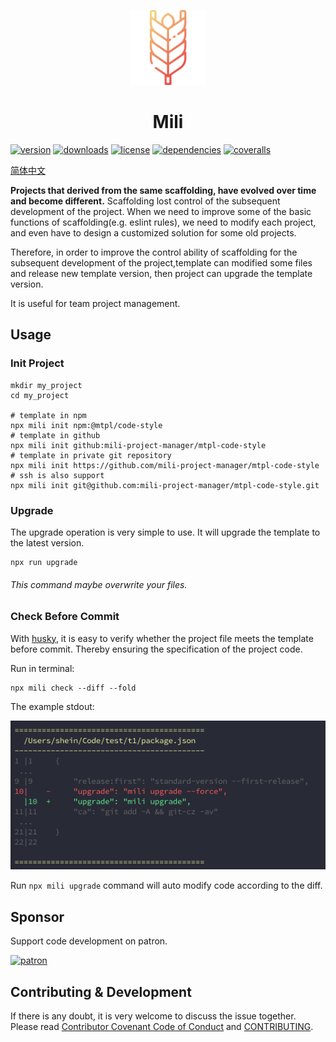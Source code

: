 <!-- title -->
<p align="center" style="padding-top: 40px">
  <img src="./docs/images/logo.svg?sanitize=true" width="120" alt="logo" />
</p>

<h1 align="center" style="text-align: center">Mili</h1>
<!-- title -->

[![version](https://img.shields.io/npm/v/mili.svg?style=flat-square)](https://www.npmjs.com/package/mili)
[![downloads](https://img.shields.io/npm/dm/mili.svg?style=flat-square)](https://www.npmjs.com/package/mili)
[![license](https://img.shields.io/npm/l/mili.svg?style=flat-square)](https://www.npmjs.com/package/mili)
[![dependencies](https://img.shields.io/david/mili-project-manager/mili.svg?style=flat-square)](https://www.npmjs.com/package/mili)
[![coveralls](https://img.shields.io/coveralls/github/mili-project-manager/mili.svg?style=flat-square)](https://coveralls.io/github/mili-project-manager/mili)



<!-- description -->
[简体中文](./docs/zh-cn/readme.md)

**Projects that derived from the same scaffolding, have evolved over time and become different.**
Scaffolding lost control of the subsequent development of the project.
When we need to improve some of the basic functions of scaffolding(e.g. eslint rules), we need to modify each project, and even have to design a customized solution for some old projects.

Therefore, in order to improve the control ability of scaffolding for the subsequent development of the project,template can modified some files and release new template version, then project can upgrade the template version.

It is useful for team project management.
<!-- description -->

## Usage

<!-- usage -->
### Init Project

```shell
mkdir my_project
cd my_project

# template in npm
npx mili init npm:@mtpl/code-style
# template in github
npx mili init github:mili-project-manager/mtpl-code-style
# template in private git repository
npx mili init https://github.com/mili-project-manager/mtpl-code-style
# ssh is also support
npx mili init git@github.com:mili-project-manager/mtpl-code-style.git
```

### Upgrade

The upgrade operation is very simple to use.
It will upgrade the template to the latest version.

```shell
npx run upgrade
```

###### This command maybe overwrite your files.


### Check Before Commit

With [husky](https://www.npmjs.com/package/husky),
it is easy to verify whether the project file meets the template before commit.
Thereby ensuring the specification of the project code.

Run in terminal:
```shell
npx mili check --diff --fold
```

The example stdout:

![mili check](./docs/images/check.png)

Run `npx mili upgrade` command will auto modify code according to the diff.
<!-- usage -->

<!-- addition -->
<!-- addition -->

## Sponsor

Support code development on patron.

[![patron](https://c5.patreon.com/external/logo/become_a_patron_button@2x.png)](https://www.patreon.com/bePatron?u=22478507)

## Contributing & Development

If there is any doubt, it is very welcome to discuss the issue together.
Please read [Contributor Covenant Code of Conduct](.github/CODE_OF_CONDUCT.md) and [CONTRIBUTING](.github/CONTRIBUTING.md).
